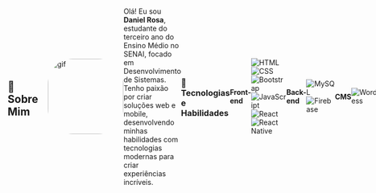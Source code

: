 <div style="display: flex; align-items: center;">

## 👋 Sobre Mim
<img align="right" alt="gif" height="150" style="border-radius: 50px; margin-left: 20px;" src="https://personafication.files.wordpress.com/2018/08/tumblr_oxa8kamy131w63t8do3_1280.gif?w=474">

Olá! Eu sou **Daniel Rosa**, estudante do terceiro ano do Ensino Médio no SENAI, focado em Desenvolvimento de Sistemas. Tenho paixão por criar soluções web e mobile, desenvolvendo minhas habilidades com tecnologias modernas para criar experiências incríveis.

### 🚀 Tecnologias e Habilidades

#### **Front-end**
![HTML](https://img.shields.io/badge/HTML5-E34F26?style=for-the-badge&logo=html5&logoColor=white)
![CSS](https://img.shields.io/badge/CSS3-1572B6?style=for-the-badge&logo=css3&logoColor=white)
![Bootstrap](https://img.shields.io/badge/Bootstrap-563D7C?style=for-the-badge&logo=bootstrap&logoColor=white)
![JavaScript](https://img.shields.io/badge/JavaScript-F7DF1E?style=for-the-badge&logo=javascript&logoColor=black)
![React](https://img.shields.io/badge/React-20232A?style=for-the-badge&logo=react&logoColor=61DAFB)
![React Native](https://img.shields.io/badge/React_Native-20232A?style=for-the-badge&logo=react&logoColor=61DAFB)

#### **Back-end**
![MySQL](https://img.shields.io/badge/MySQL-00000F?style=for-the-badge&logo=mysql&logoColor=white)
![Firebase](https://img.shields.io/badge/Firebase-FFCA28?style=for-the-badge&logo=firebase&logoColor=black)

#### **CMS**
![WordPress](https://img.shields.io/badge/Wordpress-21759B?style=for-the-badge&logo=wordpress&logoColor=white)

### 🛠️ Projetos

- **[T-Rex Game](https://github.com/Danielomes/DaToldo)**  
  Um projeto simples que recria o famoso jogo do T-Rex do Google Chrome, desenvolvido para aprimorar minhas habilidades em JavaScript.

- **[Jogo Web - JJK Alpha 0.1](https://github.com/Danielomes/game-web-jjk-alpha-0.1)**  
  Um jogo web em desenvolvimento, onde estou experimentando novas mecânicas e técnicas de programação.

- **[PineApple Company](https://github.com/leonardosantana214/PineApple-Company)**  
  Site institucional desenvolvido apenas com HTML e CSS, focado em praticar layout e design responsivo.

### 📊 GitHub Stats

<div>
    <a href="https://github.com/Danielomes">
        <img loading="lazy" height="180em" src="https://github-readme-stats.vercel.app/api/top-langs/?username=Danielomes&layout=compact&langs_count=7&theme=tokyonight" alt="Top Languages" />
    </a>
    <a href="https://github.com/Danielomes">
        <img loading="lazy" height="180em" src="https://github-readme-stats.vercel.app/api?username=Danielomes&show_icons=true&theme=tokyonight&include_all_commits=true&count_private=false" alt="GitHub Stats" />
    </a>
</div>

### 📬 Contato

- **Email**: danielrosilvad@gmail.com

Sinta-se à vontade para explorar meus projetos e entrar em contato! Sempre aberto para colaborar e aprender.

</div>
